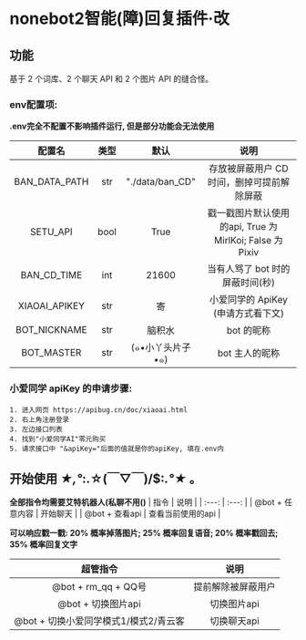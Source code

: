 # nonebot2智能(障)回复插件·改

## 功能

基于 2 个词库、2 个聊天 API 和 2 个图片 API 的缝合怪。


### env配置项:

**.env完全不配置不影响插件运行, 但是部分功能会无法使用**

| 配置名 | 类型 | 默认 | 说明 |
| :---: | :---: | :---: | :---: |
| BAN_DATA_PATH | str | "./data/ban_CD" | 存放被屏蔽用户 CD 时间，删掉可提前解除屏蔽 |
| SETU_API | bool | True | 戳一戳图片默认使用的api, True 为 MirlKoi; False 为 Pixiv |
| BAN_CD_TIME | int | 21600 | 当有人骂了 bot 时的屏蔽时间(秒) |
| XIAOAI_APIKEY | str | 寄 | 小爱同学的 ApiKey (申请方式看下文) |
| BOT_NICKNAME | str | 脑积水 | bot 的昵称 |
| BOT_MASTER | str | (๑•小丫头片子•๑) | bot 主人的昵称 |

### 小爱同学 apiKey 的申请步骤:

    1. 进入网页 https://apibug.cn/doc/xiaoai.html
    2. 右上角注册登录
    3. 左边接口列表
    4. 找到"小爱同学AI"零元购买
    5. 请求接口中 "&apiKey="后面的值就是你的apiKey, 填在.env内
       

## 开始使用 *★,°*:.☆(￣▽￣)/$:*.°★* 。

**全部指令均需要艾特机器人(私聊不用()**
| 指令 | 说明 |
| :---: | :---: |
| @bot + 任意内容 | 开始聊天 |
| @bot + 查看api | 查看当前使用的api |

**可以响应戳一戳: 20% 概率掉落图片; 25% 概率回复语音; 20% 概率戳回去; 35% 概率回复文字**

| 超管指令 | 说明 |
| :---: | :---: |
| @bot + rm_qq + QQ号 | 提前解除被屏蔽用户 |
| @bot + 切换图片api | 切换图片api |
| @bot + 切换小爱同学模式1/模式2/青云客 | 切换聊天api |
